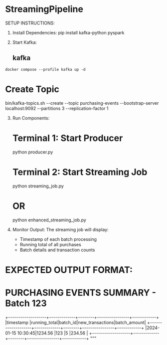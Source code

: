 # StreamingPipeline
SETUP INSTRUCTIONS:

1. Install Dependencies:
   pip install kafka-python pyspark

2. Start Kafka:
   ## kafka
`docker compose --profile kafka up -d`
   
   # Create Topic
   bin/kafka-topics.sh --create --topic purchasing-events --bootstrap-server localhost:9092 --partitions 3 --replication-factor 1

3. Run Components:
   # Terminal 1: Start Producer
   python producer.py
   
   # Terminal 2: Start Streaming Job
   python streaming_job.py
   # OR
   python enhanced_streaming_job.py

4. Monitor Output:
   The streaming job will display:
   - Timestamp of each batch processing
   - Running total of all purchases
   - Batch details and transaction counts

EXPECTED OUTPUT FORMAT:
=============================================================
PURCHASING EVENTS SUMMARY - Batch 123
=============================================================
+-------------------+-------------+--------+----------------+------------+
|timestamp          |running_total|batch_id|new_transactions|batch_amount|
+-------------------+-------------+--------+----------------+------------+
|2024-01-15 10:30:45|1234.56      |123     |5               |234.56      |
+-------------------+-------------+--------+----------------+------------+
"""
